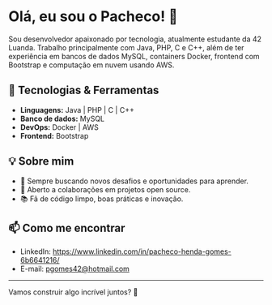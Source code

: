 # Olá, eu sou o Pacheco! 👋

Sou desenvolvedor apaixonado por tecnologia, atualmente estudante da 42 Luanda. Trabalho principalmente com Java, PHP, C e C++, além de ter experiência em bancos de dados MySQL, containers Docker, frontend com Bootstrap e computação em nuvem usando AWS.

## 🚀 Tecnologias & Ferramentas

- **Linguagens:** Java | PHP | C | C++
- **Banco de dados:** MySQL
- **DevOps:** Docker | AWS
- **Frontend:** Bootstrap

## 💡 Sobre mim

- 🔭 Sempre buscando novos desafios e oportunidades para aprender.
- 🤝 Aberto a colaborações em projetos open source.
- 📚 Fã de código limpo, boas práticas e inovação.

## 📫 Como me encontrar

- LinkedIn: https://www.linkedin.com/in/pacheco-henda-gomes-6b6641216/
- E-mail: pgomes42@hotmail.com

---

Vamos construir algo incrível juntos? 🚀

